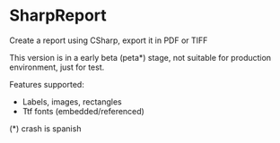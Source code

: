 # SharpReport
Create a report using CSharp, export it in PDF or TIFF

This version is in a early beta (peta*) stage, not suitable for production environment, just for test.

Features supported:

* Labels, images, rectangles
* Ttf fonts (embedded/referenced)


(*) crash is spanish